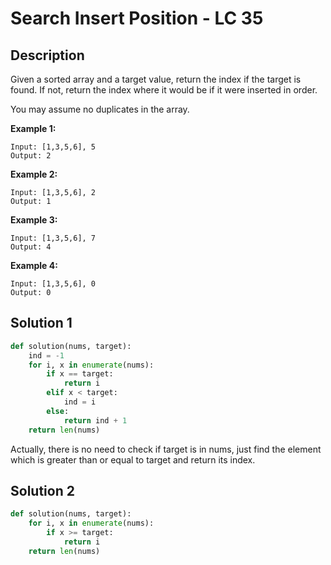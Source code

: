 # Search Insert Position - LC 35

## Description

Given a sorted array and a target value, return the index if the target is found. If not, return the index where it would be if it were inserted in order.

You may assume no duplicates in the array.

**Example 1:**

```
Input: [1,3,5,6], 5
Output: 2
```

**Example 2:**

```
Input: [1,3,5,6], 2
Output: 1
```

**Example 3:**

```
Input: [1,3,5,6], 7
Output: 4
```

**Example 4:**

```
Input: [1,3,5,6], 0
Output: 0
```

## Solution 1

```python
def solution(nums, target):
    ind = -1
    for i, x in enumerate(nums):
        if x == target:
            return i
        elif x < target:
            ind = i
        else:
            return ind + 1
    return len(nums)
```

Actually, there is no need to check if target is in nums, just find the element which is greater than or equal to target and return its index.

## Solution 2

```python
def solution(nums, target):
    for i, x in enumerate(nums):
        if x >= target:
            return i
    return len(nums)
```


